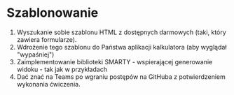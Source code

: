 # Szablonowanie

1. Wyszukanie sobie szablonu HTML z dostępnych darmowych (taki, który zawiera formularze).
2. Wdrożenie tego szablonu do Państwa aplikacji kalkulatora (aby wyglądał "wypaśniej")
3. Zaimplementowanie biblioteki SMARTY - wspierającej generowanie widoku - tak jak w przykładach
4. Dać znać na Teams po wgraniu postępów na GitHuba z potwierdzeniem wykonania ćwiczenia.
